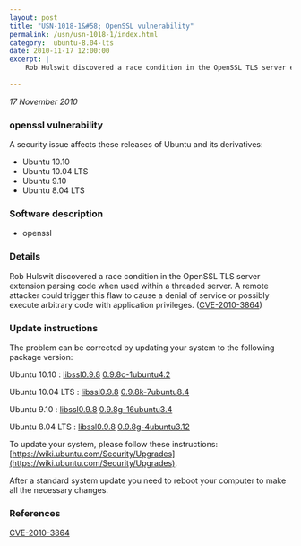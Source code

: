 ```yaml
---
layout: post
title: "USN-1018-1&#58; OpenSSL vulnerability"
permalink: /usn/usn-1018-1/index.html
category:  ubuntu-8.04-lts
date: 2010-11-17 12:00:00
excerpt: |
    Rob Hulswit discovered a race condition in the OpenSSL TLS server extension parsing code when used within a threaded server. A remote attacker could trigger this flaw to cause a denial of service or possibly execute arbitrary code with application privileges. ([CVE-2010-3864](http://people.ubuntu.com/~ubuntu-security/cve/CVE-2010-3864)) 
    
--- 
```

 
 

*17 November 2010*

### openssl vulnerability

A security issue affects these releases of Ubuntu and its derivatives:

* Ubuntu 10.10
* Ubuntu 10.04 LTS
* Ubuntu 9.10
* Ubuntu 8.04 LTS

### Software description

* openssl 

### Details

Rob Hulswit discovered a race condition in the OpenSSL TLS server extension parsing code when used within a threaded server. A remote attacker could trigger this flaw to cause a denial of service or possibly execute arbitrary code with application privileges. ([CVE-2010-3864](http://people.ubuntu.com/~ubuntu-security/cve/CVE-2010-3864)) 

### Update instructions

The problem can be corrected by updating your system to the following package version:

Ubuntu 10.10
 : [libssl0.9.8](https://launchpad.net/ubuntu/+source/openssl) <span> [0.9.8o-1ubuntu4.2](https://launchpad.net/ubuntu/+source/openssl/0.9.8o-1ubuntu4.2) </span> 

Ubuntu 10.04 LTS
 : [libssl0.9.8](https://launchpad.net/ubuntu/+source/openssl) <span> [0.9.8k-7ubuntu8.4](https://launchpad.net/ubuntu/+source/openssl/0.9.8k-7ubuntu8.4) </span> 

Ubuntu 9.10
 : [libssl0.9.8](https://launchpad.net/ubuntu/+source/openssl) <span> [0.9.8g-16ubuntu3.4](https://launchpad.net/ubuntu/+source/openssl/0.9.8g-16ubuntu3.4) </span> 

Ubuntu 8.04 LTS
 : [libssl0.9.8](https://launchpad.net/ubuntu/+source/openssl) <span> [0.9.8g-4ubuntu3.12](https://launchpad.net/ubuntu/+source/openssl/0.9.8g-4ubuntu3.12) </span> 

To update your system, please follow these instructions: [https://wiki.ubuntu.com/Security/Upgrades](https://wiki.ubuntu.com/Security/Upgrades).

After a standard system update you need to reboot your computer to make all the necessary changes. 

### References

 
 [CVE-2010-3864](http://people.ubuntu.com/~ubuntu-security/cve/CVE-2010-3864)
 

